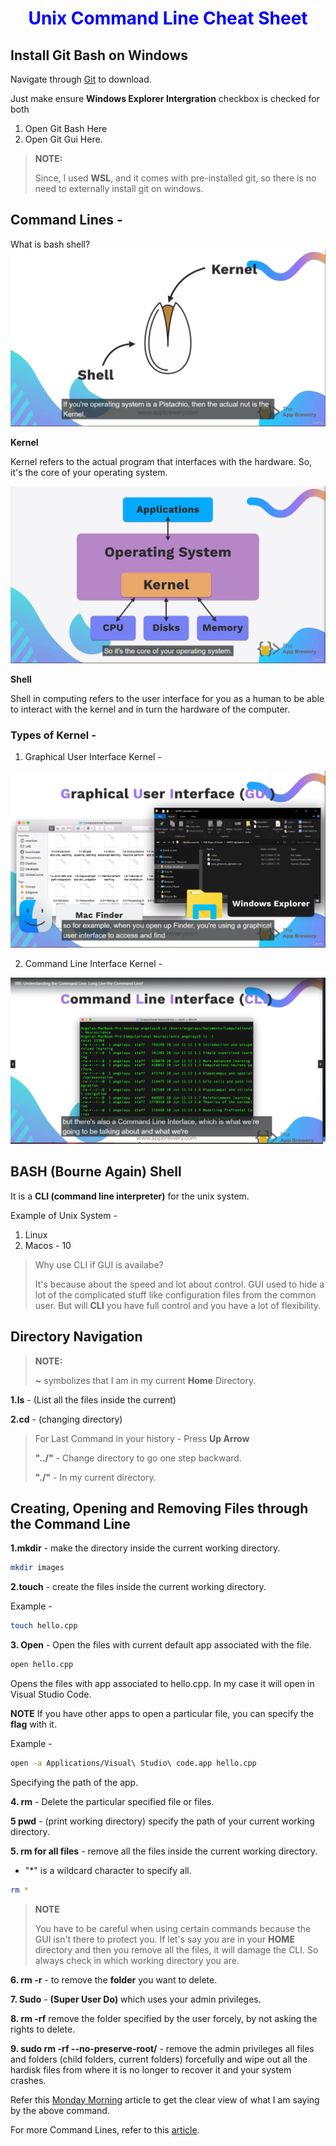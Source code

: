 <h1 align="center" style="color: blue;">
  Unix Command Line Cheat Sheet
</h1>

## Install Git Bash on Windows

Navigate through [Git](https://gitforwindows.org/) to download.

Just make ensure **Windows Explorer Intergration** checkbox is checked for both

1. Open Git Bash Here
2. Open Git Gui Here.

> **NOTE:**
>
> Since, I used **WSL**, and it comes with pre-installed git, so there is no need to externally install git on windows.

## Command Lines -

What is bash shell?
<img src="./images/Pistachio_Example_For_Kernel.PNG">

**Kernel**

Kernel refers to the actual program that interfaces with the hardware. So, it's the core of your operating system.

<img src="./images/Kernel.PNG">

**Shell**

Shell in computing refers to the user interface for you as a human to be able to interact with the kernel and in turn the hardware of the computer.

### Types of Kernel -

1. Graphical User Interface Kernel -

 <img src="./images/GUI_Kernel.PNG" >

2. Command Line Interface Kernel -

<img src="./images/CL_Interface.PNG" >

## BASH (Bourne Again) Shell

It is a **CLI (command line interpreter)** for the unix system.

Example of Unix System -

1. Linux
2. Macos - 10

> Why use CLI if GUI is availabe?
>
> It's because about the speed and lot about control.
> GUI used to hide a lot of the complicated stuff like configuration files from the common user.
> But will **CLI** you have full control and you have a lot of flexibility.

## Directory Navigation

> **NOTE:**
>
> **~** symbolizes that I am in my current **Home** Directory.

**1.ls** - (List all the files inside the current)

**2.cd** - (changing directory)

> For Last Command in your history - Press **Up Arrow**
>
> **"../"** - Change directory to go one step backward.
>
> **"./"** - In my current directory.

## Creating, Opening and Removing Files through the Command Line

**1.mkdir** - make the directory inside the current working directory.

```bash
mkdir images
```

**2.touch** - create the files inside the current working directory.

Example -

```bash
touch hello.cpp
```

**3. Open** - Open the files with current default app associated with the file.

```bash
open hello.cpp
```

Opens the files with app associated to hello.cpp. In my case it will open in Visual Studio Code.

**NOTE**
If you have other apps to open a particular file, you can specify the **flag** with it.

Example -

```bash
open -a Applications/Visual\ Studio\ code.app hello.cpp
```

Specifying the path of the app.

**4. rm** - Delete the particular specified file or files.

**5 pwd** - (print working directory) specify the path of your current working directory.

**5. rm for all files** - remove all the files inside the current working directory.

- "\*" is a wildcard character to specify all.

```bash
rm *
```

> **NOTE**
>
> You have to be careful when using certain commands because the GUI isn't there to protect you. If let's say you are in your **HOME** directory and then you remove all the files, it will damage the CLI. So always check in which working directory you are.

**6. rm -r** - to remove the **folder** you want to delete.

**7. Sudo** - **(Super User Do)** which uses your admin privileges.

**8. rm -rf** remove the folder specified by the user forcely, by not asking the rights to delete.

**9. sudo rm -rf --no-preserve-root/** - remove the admin privileges all files and folders (child folders, current folders) forcefully and wipe out all the hardisk files from where it is no longer to recover it and your system crashes.

Refer this [Monday Morning](https://serverfault.com/questions/587102/monday-morning-mistake-sudo-rm-rf-no-preserve-root) article to get the clear view of what I am saying by the above command.

For more Command Lines, refer to this [article](https://www.learnenough.com/command-line-tutorial).

